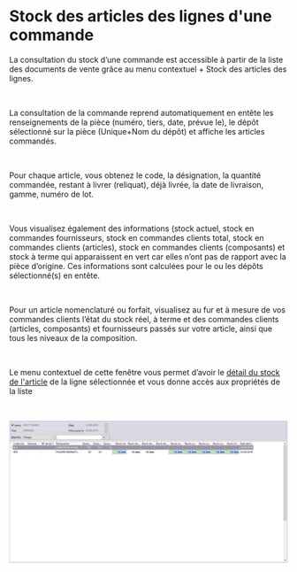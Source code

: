# Stock des articles des lignes d'une commande


La consultation du stock d’une commande est accessible à partir de la 
 liste des documents de vente grâce au menu contextuel + Stock des articles 
 des lignes.


 


La consultation de la commande reprend automatiquement en entête les 
 renseignements de la pièce (numéro, tiers, date, prévue le), le dépôt 
 sélectionné sur la pièce (Unique+Nom 
 du dépôt) et affiche les articles commandés.


 


Pour chaque article, vous obtenez le code, la désignation, la quantité 
 commandée, restant à livrer (reliquat), déjà livrée, la date de livraison, 
 gamme, numéro de lot.


 


Vous visualisez également des informations (stock actuel, stock en commandes 
 fournisseurs, stock en commandes clients total, stock en commandes clients 
 (articles), stock en commandes clients (composants) et stock à terme qui 
 apparaissent en vert car elles n’ont pas de rapport avec la pièce d’origine. 
 Ces informations sont calculées pour le ou les dépôts sélectionné(s) 
 en entête.


 


Pour un article nomenclaturé ou forfait, visualisez au fur et à mesure 
 de vos commandes clients l’état du stock réel, à terme et des commandes 
 clients (articles, composants) et fournisseurs passés sur votre article, 
 ainsi que tous les niveaux de la composition.


 


Le menu contextuel de cette fenêtre vous permet d’avoir le [détail du stock de l'article](../../../../Stocks/Stock/1-1/Stock.md) 
 de la ligne sélectionnée et vous donne accès aux propriétés de la liste


 


![](StockArticlesLignesCommande.png)
